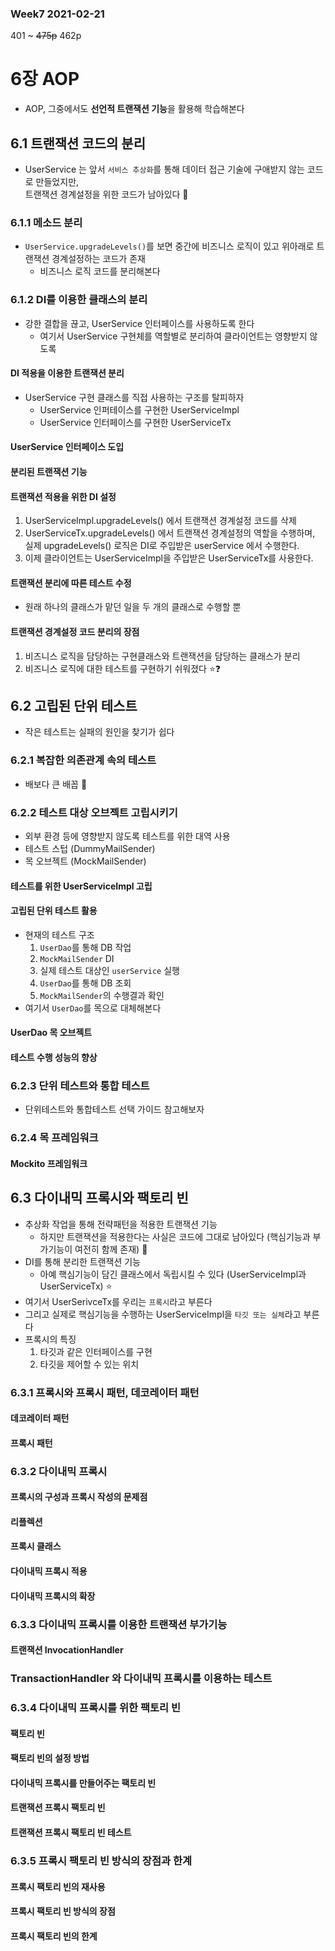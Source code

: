 ### Week7 2021-02-21

401 ~ ~~475p~~ 462p

# 6장 AOP
- AOP, 그중에서도 **선언적 트랜잭션 기능**을 활용해 학습해본다

## 6.1 트랜잭션 코드의 분리
- UserService 는 앞서 `서비스 추상화`를 통해 데이터 접근 기술에 구애받지 않는 코드로 만들었지만,  
트랜잭션 경계설정을 위한 코드가 남아있다 💩
### 6.1.1 메소드 분리
- `UserService.upgradeLevels()`를 보면 중간에 비즈니스 로직이 있고 위아래로 트랜잭션 경계설정하는 코드가 존재
    - 비즈니스 로직 코드를 분리해본다
### 6.1.2 DI를 이용한 클래스의 분리
- 강한 결합을 끊고, UserService 인터페이스를 사용하도록 한다
  - 여기서 UserService 구현체를 역할별로 분리하여 클라이언트는 영향받지 않도록
#### DI 적용을 이용한 트랜잭션 분리
- UserService 구현 클래스를 직접 사용하는 구조를 탈피하자
  - UserService 인퍼테이스를 구현한 UserServiceImpl
  - UserService 인터페이스를 구현한 UserServiceTx
#### UserService 인터페이스 도입
#### 분리된 트랜잭션 기능
#### 트랜잭션 적용을 위한 DI 설정
1. UserServiceImpl.upgradeLevels() 에서 트랜잭션 경계설정 코드를 삭제
2. UserServiceTx.upgradeLevels() 에서 트랜잭션 경계설정의 역할을 수행하며,  
실제 upgradeLevels() 로직은 DI로 주입받은 userService 에서 수행한다.
3. 이제 클라이언트는 UserServiceImpl을 주입받은 UserServiceTx를 사용한다.
#### 트랜잭션 분리에 따른 테스트 수정
- 원래 하나의 클래스가 맡던 일을 두 개의 클래스로 수행할 뿐
#### 트랜잭션 경계설정 코드 분리의 장점
1. 비즈니스 로직을 담당하는 구현클래스와 트랜잭션을 담당하는 클래스가 분리
2. 비즈니스 로직에 대한 테스트를 구현하기 쉬워졌다 ⭐❓

## 6.2 고립된 단위 테스트
- 작은 테스트는 실패의 원인을 찾기가 쉽다
### 6.2.1 복잡한 의존관계 속의 테스트
- 배보다 큰 배꼽 💩
### 6.2.2 테스트 대상 오브젝트 고립시키기
- 외부 환경 등에 영향받지 않도록 테스트를 위한 대역 사용
- 테스트 스텁 (DummyMailSender)
- 목 오브젝트 (MockMailSender)
#### 테스트를 위한 UserServiceImpl 고립
#### 고립된 단위 테스트 활용
- 현재의 테스트 구조
    1. `UserDao`를 통해 DB 작업
    2. `MockMailSender` DI
    3. 실제 테스트 대상인 `userService` 실행
    4. `UserDao`를 통해 DB 조회
    5. `MockMailSender`의 수행결과 확인
- 여기서 `UserDao`를 목으로 대체해본다
#### UserDao 목 오브젝트
#### 테스트 수행 성능의 향상
### 6.2.3 단위 테스트와 통합 테스트
- 단위테스트와 통합테스트 선택 가이드 참고해보자
### 6.2.4 목 프레임워크
#### Mockito 프레임워크

## 6.3 다이내믹 프록시와 팩토리 빈
- 추상화 작업을 통해 전략패턴을 적용한 트랜잭션 기능
  - 하지만 트랜잭션을 적용한다는 사실은 코드에 그대로 남아있다 (핵심기능과 부가기능이 여전히 함께 존재) 💩
- DI를 통해 분리한 트랜잭션 기능
  - 아예 핵심기능이 담긴 클래스에서 독립시킬 수 있다 (UserServiceImpl과 UserServiceTx) ⭐
- 여기서 UserSerivceTx를 우리는 `프록시`라고 부른다
- 그리고 실제로 핵심기능을 수행하는 UserServiceImpl을 `타깃 또는 실체`라고 부른다
- 프록시의 특징
  1. 타깃과 같은 인터페이스를 구현
  2. 타깃을 제어할 수 있는 위치
### 6.3.1 프록시와 프록시 패턴, 데코레이터 패턴
#### 데코레이터 패턴
#### 프록시 패턴
### 6.3.2 다이내믹 프록시
#### 프록시의 구성과 프록시 작성의 문제점
#### 리플렉션
#### 프록시 클래스
#### 다이내믹 프록시 적용
#### 다이내믹 프록시의 확장
### 6.3.3 다이내믹 프록시를 이용한 트랜잭션 부가기능
#### 트랜잭션 InvocationHandler
### TransactionHandler 와 다이내믹 프록시를 이용하는 테스트
### 6.3.4 다이내믹 프록시를 위한 팩토리 빈
#### 팩토리 빈
#### 팩토리 빈의 설정 방법
#### 다이내믹 프록시를 만들어주는 팩토리 빈
#### 트랜잭션 프록시 팩토리 빈
#### 트랜잭션 프록시 팩토리 빈 테스트
### 6.3.5 프록시 팩토리 빈 방식의 장점과 한계
#### 프록시 팩토리 빈의 재사용
#### 프록시 팩토리 빈 방식의 장점
#### 프록시 팩토리 빈의 한계

